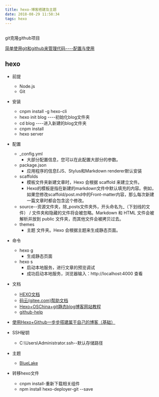 ```yaml
---
title: hexo-博客搭建及主题
date: 2018-08-29 11:58:34
tags: hexo 
---
```



##
git克隆github项目 

[简单使用git和github来管理代码----配置与使用](https://www.cnblogs.com/nelson-hu/p/6395770.html
) 
##  hexo
- 前提
  - Node.js
  - Git
- 安装
  - cnpm install -g hexo-cli
  - hexo init blog  ----初始化blog文件夹
  - cd blog         ----进入新建的blog文件夹
  - cnpm install
  - hexo server
- 配置
  - _config.yml
    - 大部分配置信息，您可以在此配置大部分的参数。
  - package.json
    - 应用程序的信息EJS、Stylus和Markdown renderer默认安装
  - scaffolds
    - 模板文件夹新建文章时，Hexo 会根据 scaffold 来建立文件。
    - Hexo的模板是指在新建的markdown文件中默认填充的内容。例如，如果您修改scaffold/post.md中的Front-matter内容，那么每次新建一篇文章时都会包含这个修改。
  - source--资源文件夹，除_posts文件夹外，开头命名为_（下划线的文件） / 文件夹和隐藏的文件将会被忽略。Markdown 和 HTML 文件会被解析并放到 public 文件夹，而其他文件会被拷贝过去。
  - themes
    - 主题 文件夹。Hexo 会根据主题来生成静态页面。
- 命令
  - hexo g   
    - 生成静态页面
  - hexo s
    - 启动本地服务，进行文章的预览调试
    - 成功启动本地服务，浏览器输入：http://localhost:4000 查看
- 文档
  - [HEXO文档](https://hexo.io/zh-cn/)
  - [码云(gitee.com)帮助文档](http://git.mydoc.io/?t=154714)
  - [Hexo+OSChina+git静态blog博客网站教程](https://my.oschina.net/ruowu/blog/1492038)
  - [github-help](https://help.github.com/categories/github-pages-basics/)
- [使用Hexo+Github一步步搭建属于自己的博客（基础）](https://www.cnblogs.com/fengxiongZz/p/7707219.html)
- SSH秘钥
  - C:\Users\Administrator\.ssh--默认存储路径
- 主题
  - [BlueLake](http://chaoo.oschina.io/2016/12/29/BlueLake%E5%8D%9A%E5%AE%A2%E4%B8%BB%E9%A2%98%E7%9A%84%E8%AF%A6%E7%BB%86%E9%85%8D%E7%BD%AE.html)


- 转移hexo文件
  - cnpm install-重新下载相关组件
  - npm install hexo-deployer-git --save